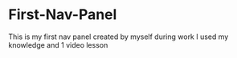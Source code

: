 # First-Nav-Panel
This is my first nav panel created by myself
during work I used my knowledge and 1 video lesson
